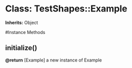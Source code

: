 # Class: TestShapes::Example
**Inherits:** Object
    




#Instance Methods
## initialize() [](#method-i-initialize)

**@return** [Example] a new instance of Example

